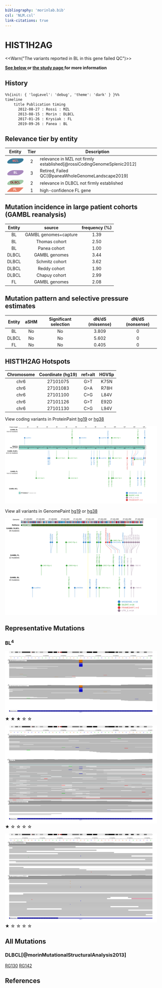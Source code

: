 ```yaml
---
bibliography: 'morinlab.bib'
csl: 'NLM.csl'
link-citations: true
---
```

# HIST1H2AG

<<Warn("The variants reported in BL in this gene failed QC")>>

**[See below ](#representative-mutations) or [the study page ](papers/paneaWholeGenomeLandscape2019.md#tier-2) for more information**

## History

```mermaid
%%{init: { 'logLevel': 'debug', 'theme': 'dark' } }%%
timeline
    title Publication timing
      2012-08-27 : Rossi : MZL
      2013-08-15 : Morin : DLBCL
      2017-01-26 : Krysiak : FL
      2019-09-26 : Panea : BL
```

## Relevance tier by entity

|Entity|Tier|Description                              |
|:------:|:----:|-----------------------------------------|
|![MZL](images/icons/MZL_tier2.png)|2|relevance in MZL not firmly established[@rossiCodingGenomeSplenic2012]|
|![BL](images/icons/BL_tier2.png)    |3  | Retired, Failed QC[@paneaWholeGenomeLandscape2019]|
|![DLBCL](images/icons/DLBCL_tier2.png) |2   |relevance in DLBCL not firmly established|
|![FL](images/icons/FL_tier1.png)    |1   |high-confidence FL gene                  |

## Mutation incidence in large patient cohorts (GAMBL reanalysis)

|Entity|source               |frequency (%)|
|:------:|:---------------------:|:-------------:|
|BL    |GAMBL genomes+capture|1.39         |
|BL    |Thomas cohort        |2.50         |
|BL    |Panea cohort         |1.00         |
|DLBCL |GAMBL genomes        |3.44         |
|DLBCL |Schmitz cohort       |3.62         |
|DLBCL |Reddy cohort         |1.90         |
|DLBCL |Chapuy cohort        |2.99         |
|FL    |GAMBL genomes        |2.08         |

## Mutation pattern and selective pressure estimates

|Entity|aSHM|Significant selection|dN/dS (missense)|dN/dS (nonsense)|
|:------:|:----:|:---------------------:|:----------------:|:----------------:|
|BL    |No  |No                   |3.809           |0               |
|DLBCL |No  |No                   |5.602           |0               |
|FL    |No  |No                   |0.405           |0               |



## HIST1H2AG Hotspots

| Chromosome |Coordinate (hg19) | ref>alt | HGVSp | 
 | :---:| :---: | :--: | :---: |
| chr6 | 27101075 | G>T | K75N |
| chr6 | 27101083 | G>A | R78H |
| chr6 | 27101100 | C>G | L84V |
| chr6 | 27101126 | G>T | E92D |
| chr6 | 27101130 | C>G | L94V |

View coding variants in ProteinPaint [hg19](https://morinlab.github.io/LLMPP/GAMBL/HIST1H2AG_protein.html)  or [hg38](https://morinlab.github.io/LLMPP/GAMBL/HIST1H2AG_protein_hg38.html)

![](images/proteinpaint/HIST1H2AG_NM_021064.svg)

View all variants in GenomePaint [hg19](https://morinlab.github.io/LLMPP/GAMBL/HIST1H2AG.html)  or [hg38](https://morinlab.github.io/LLMPP/GAMBL/HIST1H2AG_hg38.html)

![](images/proteinpaint/HIST1H2AG.svg)

<!-- ORIGIN: rossiCodingGenomeSplenic2012c -->
<!-- MZL: rossiCodingGenomeSplenic2012c -->
<!-- DLBCL: morinMutationalStructuralAnalysis2013 -->
<!-- BL: paneaWholeGenomeLandscape2019 -->
<!-- FL: krysiakRecurrentSomaticMutations2017b -->

## Representative Mutations

### BL<sup>4</sup>

![](primary/Panea_HIST1H2AG_1.svg)
&starf; &starf; &starf; &star; &star;


![](primary/Panea_HIST1H2AG_2.svg)
&starf; &star; &star; &star; &star;

![](primary/Panea_HIST1H2AG_3.svg)
&starf; &star; &star; &star; &star;

## All Mutations

### DLBCL[@morinMutationalStructuralAnalysis2013]

[RG130](https://www.bcgsc.ca/downloads/morinlab/GAMBL/Morin_2013/RG130.html)
[RG142](https://www.bcgsc.ca/downloads/morinlab/GAMBL/Morin_2013/RG142.html)


## References
